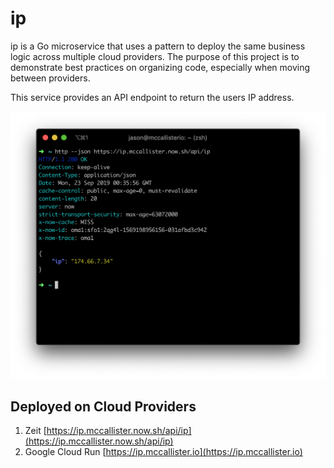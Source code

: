 # ip

ip is a Go microservice that uses a pattern to deploy the same business logic across multiple cloud providers. The purpose of this project is to demonstrate best practices on organizing code, especially when moving between providers.

This service provides an API endpoint to return the users IP address.

![Screenshot](/screenshot.png?raw=true "Screenshot")

## Deployed on Cloud Providers

1. Zeit [https://ip.mccallister.now.sh/api/ip](https://ip.mccallister.now.sh/api/ip)
2. Google Cloud Run [https://ip.mccallister.io](https://ip.mccallister.io)

